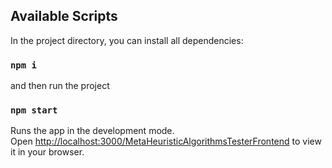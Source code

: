 ## Available Scripts

In the project directory, you can install all dependencies:

### `npm i`

and then run the project

### `npm start`

Runs the app in the development mode.\
Open [http://localhost:3000/MetaHeuristicAlgorithmsTesterFrontend](http://localhost:3000/MetaHeuristicAlgorithmsTesterFrontend) to view it in your browser.
